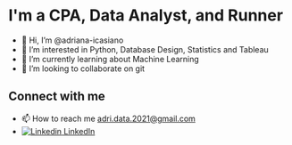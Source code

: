 # I'm a CPA, Data Analyst, and Runner # 
- 👋 Hi, I’m @adriana-icasiano
- 👀 I’m interested in Python, Database Design, Statistics and Tableau
- 🌱 I’m currently learning about Machine Learning
- 💞️ I’m looking to collaborate on git

## Connect with me ##
- 📫 How to reach me adri.data.2021@gmail.com
-   [ ![  Linkedin](https://i.stack.imgur.com/gVE0j.png)  LinkedIn](https://www.linkedin.com/in/adrianaicasiano/)

<!---
adriana-icasiano/adriana-icasiano is a ✨ special ✨ repository because its `README.md` (this file) appears on your GitHub profile.
You can click the Preview link to take a look at your changes.
--->

